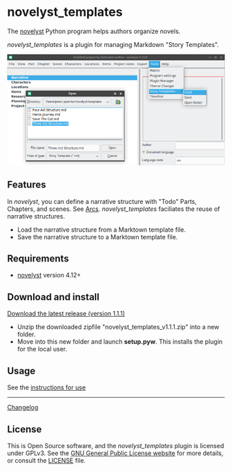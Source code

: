 # novelyst_templates

The [novelyst](https://peter88213.github.io/novelyst/) Python program helps authors organize novels.

*novelyst_templates* is a plugin for managing Markdown "Story Templates".

![Screenshot](Screenshots/screen01.png)

## Features

In *novelyst*, you can define a narrative structure with "Todo" Parts, Chapters, and scenes. See [Arcs](https://peter88213.github.io/novelyst/help/arcs). *novelyst_templates* faciliates the reuse of narrative structures.

- Load the narrative structure from a Marktown template file. 
- Save the narrative structure to a Marktown template file. 


## Requirements

- [novelyst](https://peter88213.github.io/novelyst/) version 4.12+

## Download and install

[Download the latest release (version 1.1.1)](https://github.com/peter88213/novelyst_templates/raw/main/dist/novelyst_templates_v1.1.1.zip)

- Unzip the downloaded zipfile "novelyst_templates_v1.1.1.zip" into a new folder.
- Move into this new folder and launch **setup.pyw**. This installs the plugin for the local user.

## Usage

See the [instructions for use](usage)

------------------------------------------------------------------

[Changelog](changelog)

## License

This is Open Source software, and the *novelyst_templates* plugin is licensed under GPLv3. See the
[GNU General Public License website](https://www.gnu.org/licenses/gpl-3.0.en.html) for more
details, or consult the [LICENSE](https://github.com/peter88213/novelyst_templates/blob/main/LICENSE) file.
